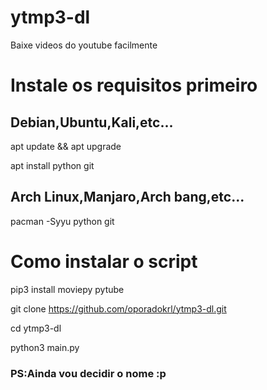# ytmp3-dl
Baixe videos do youtube facilmente

# Instale os requisitos primeiro
## Debian,Ubuntu,Kali,etc...
apt update && apt upgrade

apt install python git

## Arch Linux,Manjaro,Arch bang,etc...
pacman -Syyu python git

# Como instalar o script
pip3 install moviepy pytube

git clone https://github.com/oporadokrl/ytmp3-dl.git

cd ytmp3-dl

python3 main.py


### PS:Ainda vou decidir o nome :p
